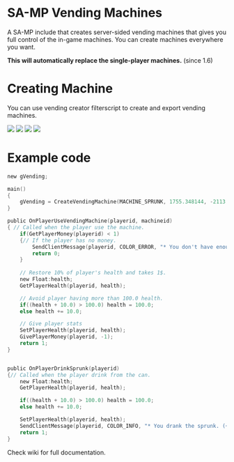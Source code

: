 SA-MP Vending Machines
=====================

A SA-MP include that creates server-sided vending machines that gives you full control of the in-game machines. You can create machines everywhere you want.

**This will automatically replace the single-player machines.** (since 1.6)

Creating Machine
================

You can use vending creator filterscript to create and export vending machines.

![](http://i58.tinypic.com/2ztd2cl.jpg)
![](http://i61.tinypic.com/k996s5.jpg)
![](http://i61.tinypic.com/2rc0f81.jpg)
![](http://i57.tinypic.com/11gpwrk.jpg)

Example code
============

```c
new gVending;

main()
{
	gVending = CreateVendingMachine(MACHINE_SPRUNK, 1755.348144, -2113.468750, 12.692808, 0.000000, 0.000000, 180.000000);
}

public OnPlayerUseVendingMachine(playerid, machineid)
{ // Called when the player use the machine.
	if(GetPlayerMoney(playerid) < 1)
	{// If the player has no money.
		SendClientMessage(playerid, COLOR_ERROR, "* You don't have enough money.");
		return 0;
	}
	
	// Restore 10% of player's health and takes 1$.
	new Float:health;
	GetPlayerHealth(playerid, health);

	// Avoid player having more than 100.0 health.
	if((health + 10.0) > 100.0) health = 100.0;
	else health += 10.0;

	// Give player stats
	SetPlayerHealth(playerid, health);
	GivePlayerMoney(playerid, -1);
	return 1;
}


public OnPlayerDrinkSprunk(playerid)
{// Called when the player drink from the can.
	new Float:health;
	GetPlayerHealth(playerid, health);

	if((health + 10.0) > 100.0) health = 100.0;
	else health += 10.0;

	SetPlayerHealth(playerid, health);
	SendClientMessage(playerid, COLOR_INFO, "* You drank the sprunk. (+10HP)");
	return 1;
}
```

Check wiki for full documentation.
